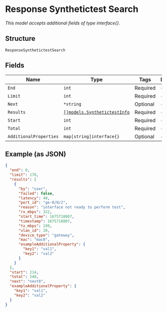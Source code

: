 
# Response Synthetictest Search

*This model accepts additional fields of type interface{}.*

## Structure

`ResponseSynthetictestSearch`

## Fields

| Name | Type | Tags | Description |
|  --- | --- | --- | --- |
| `End` | `int` | Required | - |
| `Limit` | `int` | Required | - |
| `Next` | `*string` | Optional | - |
| `Results` | [`[]models.SynthetictestInfo`](../../doc/models/synthetictest-info.md) | Required | - |
| `Start` | `int` | Required | - |
| `Total` | `int` | Required | - |
| `AdditionalProperties` | `map[string]interface{}` | Optional | - |

## Example (as JSON)

```json
{
  "end": 0,
  "limit": 170,
  "results": [
    {
      "by": "user",
      "failed": false,
      "latency": 40,
      "port_id": "ge-0/0/2",
      "reason": "interface not ready to perform test",
      "rx_mbps": 322,
      "start_time": 1675718807,
      "timestamp": 1675718807,
      "tx_mbps": 199,
      "vlan_id": 20,
      "device_type": "gateway",
      "mac": "mac0",
      "exampleAdditionalProperty": {
        "key1": "val1",
        "key2": "val2"
      }
    }
  ],
  "start": 214,
  "total": 248,
  "next": "next8",
  "exampleAdditionalProperty": {
    "key1": "val1",
    "key2": "val2"
  }
}
```

